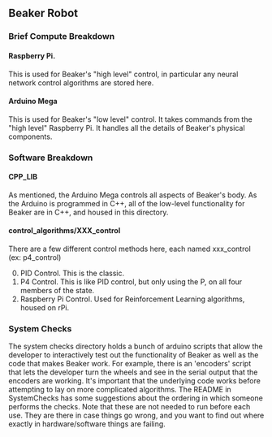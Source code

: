 ## Beaker Robot

### Brief Compute Breakdown

#### Raspberry Pi.

This is used for Beaker's "high level" control, in particular any neural network control algorithms are stored here.

#### Arduino Mega

This is used for Beaker's "low level" control. It takes commands from the "high level" Raspberry Pi. It handles all the details of Beaker's physical components.

### Software Breakdown

#### CPP_LIB

As mentioned, the Arduino Mega controls all aspects of Beaker's body.
As the Arduino is programmed in C++, all of the low-level functionality for Beaker are in C++,
and housed in this directory.

#### control_algorithms/XXX_control

There are a few different control methods here, each named xxx_control (ex: p4_control)

0. PID Control. This is the classic.
0. P4 Control. This is like PID control, but only using the P, on all four members of the state.
0. Raspberry Pi Control. Used for Reinforcement Learning algorithms, housed on rPi.

### System Checks

The system checks directory holds a bunch of arduino scripts that allow the developer to
interactively test out the functionality of Beaker as well as the code that makes Beaker 
work. For example, there is an 'encoders' script that lets the developer turn the wheels
and see in the serial output that the encoders are working. It's important that the 
underlying code works before attempting to lay on more complicated algorithms. The README
in SystemChecks has some suggestions about the ordering in which someone performs the checks.
Note that these are not needed to run before each use. They are there in case things go wrong,
and you want to find out where exactly in hardware/software things are failing.